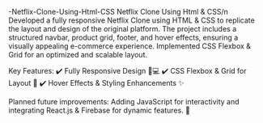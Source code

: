 -Netflix-Clone-Using-Html-CSS
Netflix Clone Using Html & CSS/n Developed a fully responsive Netflix Clone using HTML & CSS to replicate the layout and design of the original platform. The project includes a structured navbar, product grid, footer, and hover effects, ensuring a visually appealing e-commerce experience. Implemented CSS Flexbox & Grid for an optimized and scalable layout.

Key Features:
✔️ Fully Responsive Design 📱💻
✔️ CSS Flexbox & Grid for Layout 🎨
✔️ Hover Effects & Styling Enhancements ✨

Planned future improvements: Adding JavaScript for interactivity and integrating React.js & Firebase for dynamic features. 🚀
